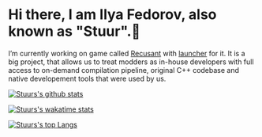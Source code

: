 # Hi there, I am Ilya Fedorov, also known as "Stuur".👋

I’m currently working on game called [Recusant](https://github.com/unaryinc/Recusant) with [launcher](https://github.com/unaryinc/Launcher) for it. It is a big project, that allows us to treat modders as in-house developers with full access to on-demand compilation pipeline, original C++ codebase and native developement tools that were used by us.

[![Stuurs's github stats](https://github-readme-stats.vercel.app/api?username=IlyaStuurFedorov&theme=highcontrast&show_icons=true)](https://github.com/anuraghazra/github-readme-stats)

[![Stuurs's wakatime stats](https://github-readme-stats.vercel.app/api/wakatime?username=IlyaStuurFedorov&theme=highcontrast)](https://wakatime.com/@IlyaStuurFedorov)

[![Stuurs's top Langs](https://github-readme-stats.vercel.app/api/top-langs/?username=IlyaStuurFedorov&theme=highcontrast)](https://github.com/anuraghazra/github-readme-stats)
